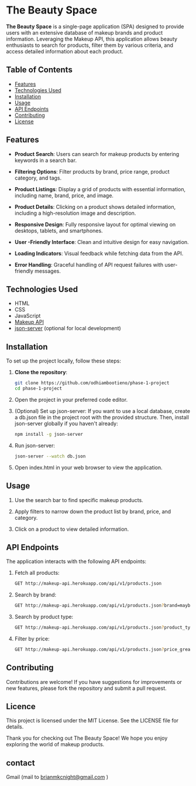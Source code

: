 # The Beauty Space

**The Beauty Space** is a single-page application (SPA) designed to provide users with an extensive database of makeup brands and product information. Leveraging the Makeup API, this application allows beauty enthusiasts to search for products, filter them by various criteria, and access detailed information about each product.

## Table of Contents

- [Features](#features)
- [Technologies Used](#technologies-used)
- [Installation](#installation)
- [Usage](#usage)
- [API Endpoints](#api-endpoints)
- [Contributing](#contributing)
- [License](#license)

## Features

- **Product Search**: Users can search for makeup products by entering keywords in a search bar.

- **Filtering Options**: Filter products by brand, price range, product category, and tags.

- **Product Listings**: Display a grid of products with essential information, including name, brand, price, and image.


- **Product Details**: Clicking on a product shows detailed information, including a high-resolution image and description.

- **Responsive Design**: Fully responsive layout for optimal viewing on desktops, tablets, and smartphones.

- **User -Friendly Interface**: Clean and intuitive design for easy navigation.

- **Loading Indicators**: Visual feedback while fetching data from the API.

- **Error Handling**: Graceful handling of API request failures with user-friendly messages.

## Technologies Used

- HTML
- CSS
- JavaScript
- [Makeup API](http://makeup-api.herokuapp.com/)
- [json-server](https://github.com/typicode/json-server) (optional for local development)

## Installation

To set up the project locally, follow these steps:

1. **Clone the repository**:
   ```bash
   git clone https://github.com/odhiambootieno/phase-1-project
   cd phase-1-project

2. Open the project in your preferred code editor.

3. (Optional) Set up json-server: If you want to use a local database, create a db.json file in the project root with the provided structure. Then, install json-server globally if you haven't already:

   ```bash 
   npm install -g json-server
   ```

4. Run json-server:

   ```bash
   json-server --watch db.json
   ```

5. Open index.html in your web browser to view the application.

## Usage

1. Use the search bar to find specific makeup products.

2. Apply filters to narrow down the product list by brand, price, and category.

3. Click on a product to view detailed information.

## API Endpoints

The application interacts with the following API endpoints:

1. Fetch all products:

   ```bash
   GET http://makeup-api.herokuapp.com/api/v1/products.json
   ```

2. Search by brand:

    ```bash
    GET http://makeup-api.herokuapp.com/api/v1/products.json?brand=maybelline
    ```

3. Search by product type:

    ```bash
    GET http://makeup-api.herokuapp.com/api/v1/products.json?product_type=lipstick
    ```

4. Filter by price:

     ```bash
     GET http://makeup-api.herokuapp.com/api/v1/products.json?price_greater_than=10&price_less_than=20
     ```

## Contributing

Contributions are welcome! If you have suggestions for improvements or new features, please fork the repository and submit a pull request.

## Licence

This project is licensed under the MIT License. See the LICENSE file for details.


Thank you for checking out The Beauty Space! We hope you enjoy exploring the world of makeup products.


## contact 

Gmail (mail to brianmkcnight@gmail.com )

